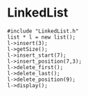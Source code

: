 # LinkedList

    #include "LinkedList.h"
    list * l = new list();
    l->insert(3);
    l->getSize();
    l->insert_start(7);
    l->insert_position(7,3);
    l->delete_first();
    l->delete_last();
    l->delete_position(9);
    l->display();
